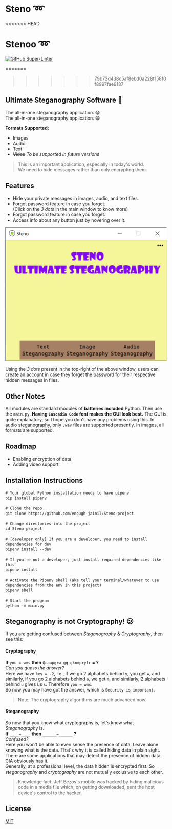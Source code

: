 # Steno :loop:

<<<<<<< HEAD
# Stenoo :loop:

[![GitHub Super-Linter](https://github.com/enough-jainil/Steno-project/workflows/Lint%20Code%20Base/badge.svg)](https://github.com/marketplace/actions/super-linter)

=======
>>>>>>> 79b73d438c5af8ebd0a228f158f0f8997fae9187
## Ultimate Steganography Software :superhero:

The all-in-one steganography application. :grin:<br>
The all-in-one steganography application. :grin:

**Formats Supported:**

- Images
- Audio
- Text
- ~~Video~~ _To be supported in future versions_

> This is an important application, especially in today's world.<br>
> We need to hide messages rather than only encrypting them.

## Features

- Hide your private messages in images, audio, and text files.
- Forgot password feature in case you forget. <br>
  (Click on the _3 dots_ in the main window to know more)
- Forgot password feature in case you forget.
- Access info about any button just by hovering over it.

![homescreen](https://github.com/enough-jainil/Steno-project/blob/master/images/img.png?raw=true)

Using the _3 dots_ present in the top-right of the above window, users can create an account in case they forget the password for their respective hidden messages in files.

## Other Notes

All modules are standard modules of **batteries included** Python. Then use the `main.py`.
**Having `Cascadia Code` font makes the GUI look best.**
The GUI is quite explanatory, so I hope you don't have any problems using this.
In audio steganography, only `.wav` files are supported presently. In images, all formats are supported.

## Roadmap

- Enabling encryption of data
- Adding video support

## Installation Instructions

```
# Your global Python installation needs to have pipenv
pip install pipenv

# Clone the repo
git clone https://github.com/enough-jainil/Steno-project

# Change directories into the project
cd Steno-project

# [developer only] If you are a developer, you need to install dependencies for dev
pipenv install --dev

# If you're not a developer, just install required dependencies like this
pipenv install

# Activate the Pipenv shell (aka tell your terminal/whatever to use dependencies from the env in this project)
pipenv shell

# Start the program
python -m main.py
```

## Steganography is not Cryptography! :confused:

If you are getting confused between _Steganography_ & _Cryptography_, then see this:

#### Cryptography

**If** `you = wms` **then** `Qcaapgrw gq gknmprylr` **= ?**<br>
_Can you guess the answer?_<br>
Here we have `key = -2`, i.e., if we go 2 alphabets behind `y`, you get `w`, and similarly, if you go 2 alphabets behind `o`, we get `m`, and similarly, 2 alphabets behind `u` gives us `s`. Therefore `you = wms`. <br>
So now you may have got the answer, which is `Security is important`.

> Note: The cryptography algorithms are much advanced now.

#### Steganography

So now that you know what cryptography is, let's know what _Steganography_ is.<br>
**If** `____=____` **then** `______=______` **?**<br>
_Confused?_<br>
Here you won't be able to even sense the presence of data. Leave alone knowing what
is the data. That's why it is called hiding data in plain sight. There are some applications that
may detect the presence of hidden data. CIA obviously has it. <br>
Generally, at a professional level, the data hidden is encrypted first. So _steganography_ and _cryptography_ are not
mutually exclusive to each other.

> Knowledge fact: Jeff Bezos's mobile was hacked by hiding malicious code in a media
> file which, on getting downloaded, sent the host device's control to the hacker.

## License

[MIT](https://choosealicense.com/licenses/mit/)
